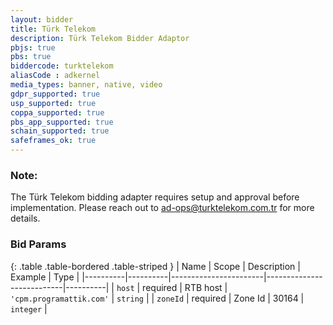 ```yaml
---
layout: bidder
title: Türk Telekom
description: Türk Telekom Bidder Adaptor
pbjs: true
pbs: true
biddercode: turktelekom
aliasCode : adkernel
media_types: banner, native, video
gdpr_supported: true
usp_supported: true
coppa_supported: true
pbs_app_supported: true
schain_supported: true
safeframes_ok: true
---
```


### Note:

The Türk Telekom bidding adapter requires setup and approval before implementation. Please reach out to <ad-ops@turktelekom.com.tr> for more details.

### Bid Params

{: .table .table-bordered .table-striped }
| Name     | Scope    | Description           | Example                   | Type     |
|----------|----------|-----------------------|---------------------------|----------|
| `host`   | required | RTB host | `'cpm.programattik.com'` | `string` |
| `zoneId` | required | Zone Id           | 30164                 | `integer` |
